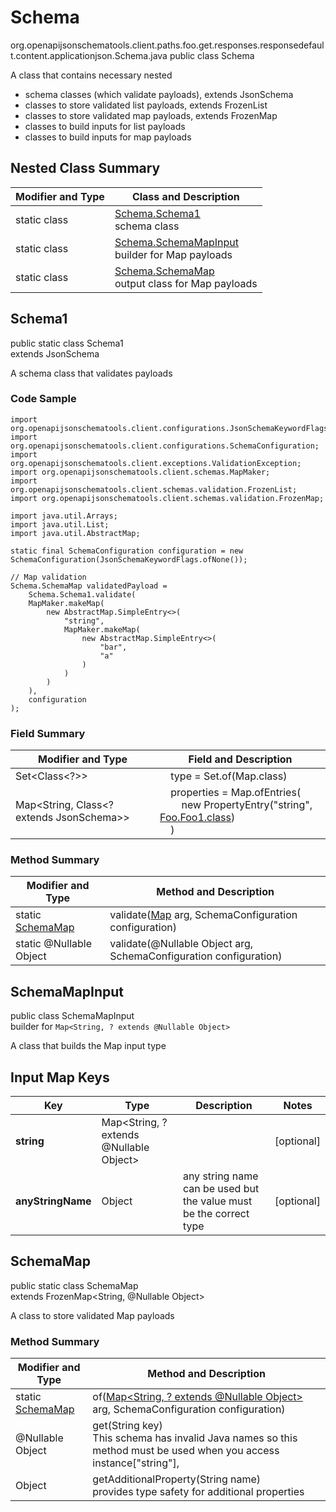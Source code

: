 # Schema
org.openapijsonschematools.client.paths.foo.get.responses.responsedefault.content.applicationjson.Schema.java
public class Schema

A class that contains necessary nested
- schema classes (which validate payloads), extends JsonSchema
- classes to store validated list payloads, extends FrozenList
- classes to store validated map payloads, extends FrozenMap
- classes to build inputs for list payloads
- classes to build inputs for map payloads

## Nested Class Summary
| Modifier and Type | Class and Description |
| ----------------- | ---------------------- |
| static class | [Schema.Schema1](#schema1)<br> schema class |
| static class | [Schema.SchemaMapInput](#schemamapinput)<br> builder for Map payloads |
| static class | [Schema.SchemaMap](#schemamap)<br> output class for Map payloads |

## Schema1
public static class Schema1<br>
extends JsonSchema

A schema class that validates payloads

### Code Sample
```
import org.openapijsonschematools.client.configurations.JsonSchemaKeywordFlags;
import org.openapijsonschematools.client.configurations.SchemaConfiguration;
import org.openapijsonschematools.client.exceptions.ValidationException;
import org.openapijsonschematools.client.schemas.MapMaker;
import org.openapijsonschematools.client.schemas.validation.FrozenList;
import org.openapijsonschematools.client.schemas.validation.FrozenMap;

import java.util.Arrays;
import java.util.List;
import java.util.AbstractMap;

static final SchemaConfiguration configuration = new SchemaConfiguration(JsonSchemaKeywordFlags.ofNone());

// Map validation
Schema.SchemaMap validatedPayload =
    Schema.Schema1.validate(
    MapMaker.makeMap(
        new AbstractMap.SimpleEntry<>(
            "string",
            MapMaker.makeMap(
                new AbstractMap.SimpleEntry<>(
                    "bar",
                    "a"
                )
            )
        )
    ),
    configuration
);
```

### Field Summary
| Modifier and Type | Field and Description |
| ----------------- | ---------------------- |
| Set<Class<?>> | &nbsp;&nbsp;&nbsp;&nbsp;type = Set.of(Map.class)<br/> |
| Map<String, Class<? extends JsonSchema>> | &nbsp;&nbsp;&nbsp;&nbsp;properties = Map.ofEntries(<br>&nbsp;&nbsp;&nbsp;&nbsp;&nbsp;&nbsp;&nbsp;&nbsp;new PropertyEntry("string", [Foo.Foo1.class](../../../../../../../../components/schemas/Foo.md#foo1))<br>&nbsp;&nbsp;&nbsp;&nbsp;)<br> |

### Method Summary
| Modifier and Type | Method and Description |
| ----------------- | ---------------------- |
| static [SchemaMap](#schemamap) | validate([Map<?, ?>](#schemamapinput) arg, SchemaConfiguration configuration) |
| static @Nullable Object | validate(@Nullable Object arg, SchemaConfiguration configuration) |
## SchemaMapInput
public class SchemaMapInput<br>
builder for `Map<String, ? extends @Nullable Object>`

A class that builds the Map input type

## Input Map Keys
| Key | Type |  Description | Notes |
| --- | ---- | ------------ | ----- |
| **string** | Map<String, ? extends @Nullable Object> |  | [optional] |
| **anyStringName** | Object | any string name can be used but the value must be the correct type | [optional] |

## SchemaMap
public static class SchemaMap<br>
extends FrozenMap<String, @Nullable Object>

A class to store validated Map payloads

### Method Summary
| Modifier and Type | Method and Description |
| ----------------- | ---------------------- |
| static [SchemaMap](#schemamap) | of([Map<String, ? extends @Nullable Object>](#schemamapinput) arg, SchemaConfiguration configuration) |
| @Nullable Object | get(String key)<br>This schema has invalid Java names so this method must be used when you access instance["string"],  |
| Object | getAdditionalProperty(String name)<br>provides type safety for additional properties |
